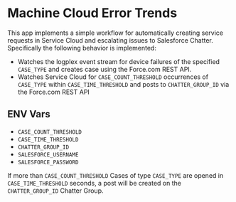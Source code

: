 # Machine Cloud Error Trends

This app implements a simple workflow for automatically creating service requests in Service Cloud and escalating issues to Salesforce Chatter. Specifically the following behavior is implemented:

* Watches the logplex event stream for device failures of the specified `CASE_TYPE` and creates case using the Force.com REST API. 
* Watches Service Cloud for `CASE_COUNT_THRESHOLD` occurrences of `CASE_TYPE` within `CASE_TIME_THRESHOLD` and posts to `CHATTER_GROUP_ID` via the Force.com REST API

## ENV Vars

* `CASE_COUNT_THRESHOLD`
* `CASE_TIME_THRESHOLD`
* `CHATTER_GROUP_ID`
* `SALESFORCE_USERNAME`
* `SALESFORCE_PASSWORD`

If more than `CASE_COUNT_THRESHOLD` Cases of type `CASE_TYPE` are opened in `CASE_TIME_THRESHOLD` seconds,
a post will be created on the `CHATTER_GROUP_ID` Chatter Group.
